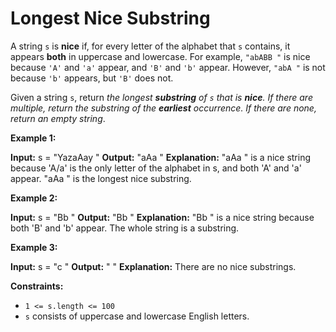 # Longest Nice Substring

A string `s` is **nice** if, for every letter of the alphabet that `s` contains, it appears **both** in uppercase and lowercase. For example, `"abABB "` is nice because `'A'` and `'a'` appear, and `'B'` and `'b'` appear. However, `"abA "` is not because `'b'` appears, but `'B'` does not.

Given a string `s`, return _the longest **substring** of `s` that is **nice**. If there are multiple, return the substring of the **earliest** occurrence. If there are none, return an empty string_.

**Example 1:**

**Input:** s =  "YazaAay "
**Output:**  "aAa "
**Explanation:** "aAa " is a nice string because 'A/a' is the only letter of the alphabet in s, and both 'A' and 'a' appear.
 "aAa " is the longest nice substring.

**Example 2:**

**Input:** s =  "Bb "
**Output:**  "Bb "
**Explanation:**  "Bb " is a nice string because both 'B' and 'b' appear. The whole string is a substring.

**Example 3:**

**Input:** s =  "c "
**Output:**  " "
**Explanation:** There are no nice substrings.

**Constraints:**

* `1 <= s.length <= 100`
* `s` consists of uppercase and lowercase English letters.
